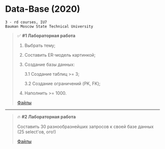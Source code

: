 # Data-Base (2020)

```
3 - rd courses, IU7
Bauman Moscow State Technical University
```

> :white_check_mark: **#1 Лабораторная работа**
>
> 1. Выбрать тему;
> 2. Составить ER-модель картинкой;
> 3. Создание базы данных:
>
>    3.1 Создание таблиц >= 3;
>
>    3.2 Создание ограничений (PK, FK);
>
> 4. Наполнить >= 1000.
>
> [Файлы](https://github.com/shlyapos/bmstu_dataBase/tree/master/lab_01)
 
 ___
 
> :fire: **#2 Лабораторная работа**
>
> Составить 30 разнообразнейших запросов к своей базе данных (25 select'ов, ого!)
>
> [Файлы](https://github.com/shlyapos/bmstu_dataBase/tree/master/lab_02)
